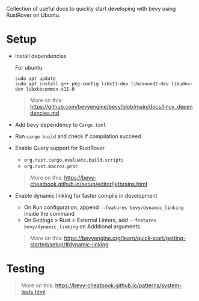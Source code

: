Collection of useful docs to quickly start developing with bevy using RustRover on Ubuntu.

# Setup

- Install dependencies

  For ubuntu:

  ```
  sudo apt update
  sudo apt install g++ pkg-config libx11-dev libasound2-dev libudev-dev libxkbcommon-x11-0
  ```

  > More on this: https://github.com/bevyengine/bevy/blob/main/docs/linux_dependencies.md

- Add bevy dependency to `Cargo.toml`

- Run `cargo build` and check if compilation succeed

- Enable Query support for RustRover
    - `org.rust.cargo.evaluate.build.scripts`
    - `org.rust.macros.proc`

  > More on this: https://bevy-cheatbook.github.io/setup/editor/jetbrains.html

- Enable dynamic linking for faster compile in development
    - On Run configuration, append `--features bevy/dynamic_linking` inside the command
    - On Settings > Rust > External Linters, add `--features bevy/dynamic_linking` on Additional arguments

  > More on this: https://bevyengine.org/learn/quick-start/getting-started/setup/#dynamic-linking

# Testing

> More on this: https://bevy-cheatbook.github.io/patterns/system-tests.html
